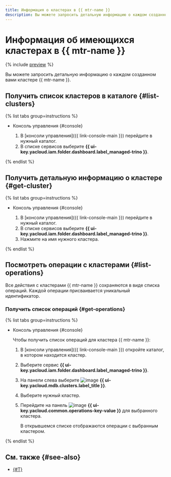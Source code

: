 ```yaml
---
title: Информация о кластерах в {{ mtr-name }}
description: Вы можете запросить детальную информацию о каждом созданном вами кластере {{ mtr-name }}. Чтобы получить список кластеров в каталоге, перейдите на страницу каталога и выберите сервис {{ mtr-name }}.
---
```


# Информация об имеющихся кластерах в {{ mtr-name }}

{% include [preview](../../_includes/managed-trino/note-preview.md) %}

Вы можете запросить детальную информацию о каждом созданном вами кластере {{ mtr-name }}.

## Получить список кластеров в каталоге {#list-clusters}

{% list tabs group=instructions %}

- Консоль управления {#console}

    1. В [консоли управления]({{ link-console-main }}) перейдите в нужный каталог.
    1. В списке сервисов выберите **{{ ui-key.yacloud.iam.folder.dashboard.label_managed-trino }}**.

{% endlist %}

## Получить детальную информацию о кластере {#get-cluster}

{% list tabs group=instructions %}

- Консоль управления {#console}

    1. В [консоли управления]({{ link-console-main }}) перейдите в нужный каталог.
    1. В списке сервисов выберите **{{ ui-key.yacloud.iam.folder.dashboard.label_managed-trino }}**.
    1. Нажмите на имя нужного кластера.

{% endlist %}

## Посмотреть операции с кластерами {#list-operations}

Все действия с кластерами {{ mtr-name }} сохраняются в виде списка операций. Каждой операции присваивается уникальный идентификатор.

### Получить список операций {#get-operations}

{% list tabs group=instructions %}

- Консоль управления {#console}

    Чтобы получить список операций для кластера {{ mtr-name }}:

    1. В [консоли управления]({{ link-console-main }}) откройте каталог, в котором находится кластер.
    1. Выберите сервис **{{ ui-key.yacloud.iam.folder.dashboard.label_managed-trino }}**.
    1. На панели слева выберите ![image](../../_assets/console-icons/cubes-3.svg) **{{ ui-key.yacloud.mdb.clusters.label_title }}**.
    1. Выберите нужный кластер.
    1. Перейдите на панель ![image](../../_assets/console-icons/list-check.svg) **{{ ui-key.yacloud.common.operations-key-value }}** для выбранного кластера.

        В открывшемся списке отображаются операции с выбранным кластером.

{% endlist %}

## См. также {#see-also}

* [{#T}](../../api-design-guide/concepts/about-async.md)
